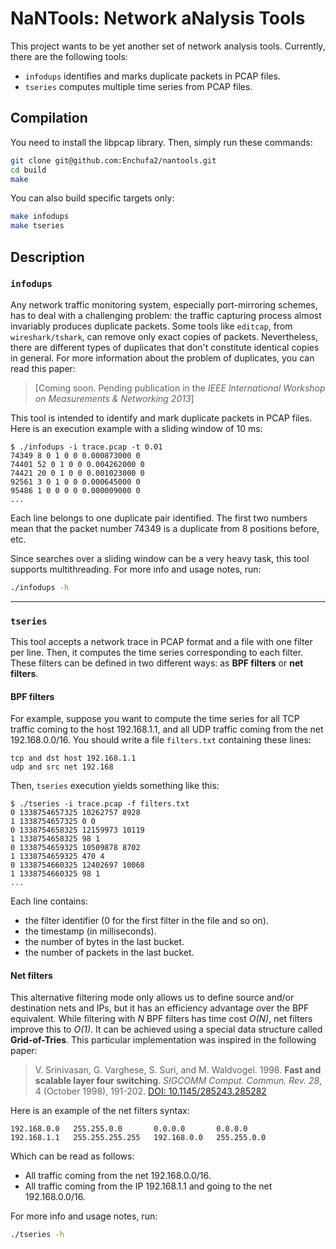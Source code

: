 # NaNTools: Network aNalysis Tools

This project wants to be yet another set of network analysis tools. Currently, there are the following tools:

* `infodups` identifies and marks duplicate packets in PCAP files.
* `tseries` computes multiple time series from PCAP files.

## Compilation

You need to install the libpcap library. Then, simply run these commands:

```bash
git clone git@github.com:Enchufa2/nantools.git
cd build
make
```

You can also build specific targets only:

```bash
make infodups
make tseries
```

## Description

### `infodups`

Any network traffic monitoring system, especially port-mirroring schemes, has to deal with a challenging problem: the traffic capturing process almost invariably produces duplicate packets. Some tools like `editcap`, from `wireshark/tshark`, can remove only exact copies of packets. Nevertheless, there are different types of duplicates that don't constitute identical copies in general. For more information about the problem of duplicates, you can read this paper:

> [Coming soon. Pending publication in the _IEEE International Workshop on Measurements & Networking 2013_]

This tool is intended to identify and mark duplicate packets in PCAP files. Here is an execution example with a sliding window of 10 ms:

```
$ ./infodups -i trace.pcap -t 0.01
74349 8 0 1 0 0 0.000873000 0
74401 52 0 1 0 0 0.004262000 0
74421 20 0 1 0 0 0.001023000 0
92561 3 0 1 0 0 0.000645000 0
95486 1 0 0 0 0 0.000009000 0
...
```

Each line belongs to one duplicate pair identified. The first two numbers mean that the packet number 74349 is a duplicate from 8 positions before, etc.

Since searches over a sliding window can be a very heavy task, this tool supports multithreading. For more info and usage notes, run:

```bash
./infodups -h
```

---

### `tseries`

This tool accepts a network trace in PCAP format and a file with one filter per line. Then, it computes the time series corresponding to each filter. These filters can be defined in two different ways: as __BPF filters__ or __net filters__.

#### BPF filters

For example, suppose you want to compute the time series for all TCP traffic coming to the host 192.168.1.1, and all UDP traffic coming from the net 192.168.0.0/16. You should write a file `filters.txt` containing these lines:

```
tcp and dst host 192.168.1.1
udp and src net 192.168
```

Then, `tseries` execution yields something like this:

```
$ ./tseries -i trace.pcap -f filters.txt
0 1338754657325 10262757 8928
1 1338754657325 0 0
0 1338754658325 12159973 10119
1 1338754658325 98 1
0 1338754659325 10509878 8702
1 1338754659325 470 4
0 1338754660325 12402697 10068
1 1338754660325 98 1
...
```

Each line contains:

* the filter identifier (0 for the first filter in the file and so on).
* the timestamp (in milliseconds).
* the number of bytes in the last bucket.
* the number of packets in the last bucket.

#### Net filters

This alternative filtering mode only allows us to define source and/or destination nets and IPs, but it has an efficiency advantage over the BPF equivalent. While filtering with _N_ BPF filters has time cost _O(N)_, net filters improve this to _O(1)_. It can be achieved using a special data structure called __Grid-of-Tries__. This particular implementation was inspired in the following paper:

> V. Srinivasan, G. Varghese, S. Suri, and M. Waldvogel. 1998. __Fast and scalable layer four switching__. _SIGCOMM Comput. Commun. Rev. 28_, 4 (October 1998), 191-202. [DOI: 10.1145/285243.285282](http://doi.acm.org/10.1145/285243.285282)

Here is an example of the net filters syntax:

```
192.168.0.0   255.255.0.0       0.0.0.0       0.0.0.0
192.168.1.1   255.255.255.255   192.168.0.0   255.255.0.0
```

Which can be read as follows:

* All traffic coming from the net 192.168.0.0/16.
* All traffic coming from the IP 192.168.1.1 and going to the net 192.168.0.0/16.

For more info and usage notes, run:

```bash
./tseries -h
```
